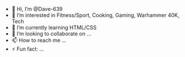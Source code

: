 - 👋 Hi, I’m @Dave-639
- 👀 I’m interested in Fitness/Sport, Cooking, Gaming, Warhammer 40K, Tech
- 🌱 I’m currently learning HTML/CSS
- 💞️ I’m looking to collaborate on ...
- 📫 How to reach me ...
- ⚡ Fun fact: ...

<!---
Dave-639/Dave-639 is a ✨ special ✨ repository because its `README.md` (this file) appears on your GitHub profile.
You can click the Preview link to take a look at your changes.
--->
